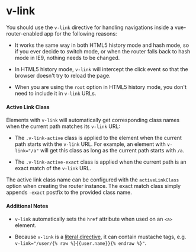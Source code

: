 # v-link

You should use the `v-link` directive for handling navigations inside a vue-router-enabled app for the following reasons:

- It works the same way in both HTML5 history mode and hash mode, so if you ever decide to switch mode, or when the router falls back to hash mode in IE9, nothing needs to be changed.

- In HTML5 history mode, `v-link` will intercept the click event so that the browser doesn't try to reload the page.

- When you are using the `root` option in HTML5 history mode, you don't need to include it in `v-link` URLs.

#### Active Link Class

Elements with `v-link` will automatically get corresponding class names when the current path matches its `v-link` URL:

- The `.v-link-active` class is applied to the element when the current path starts with the `v-link` URL. For example, an element with `v-link="/a"` will get this class as long as the current path starts with `/a`.

- The `.v-link-active-exact` class is applied when the current path is an exact match of the `v-link` URL.

The active link class name can be configured with the `activeLinkClass` option when creating the router instance. The exact match class simply appends `-exact` postfix to the provided class name.

#### Additional Notes

- `v-link` automatically sets the `href` attribute when used on an `<a>` element.

- Because `v-link` is a [literal directive](http://vuejs.org/guide/directives.html#Literal_Directives), it can contain mustache tags, e.g. `v-link="/user/{% raw %}{{user.name}}{% endraw %}"`.
